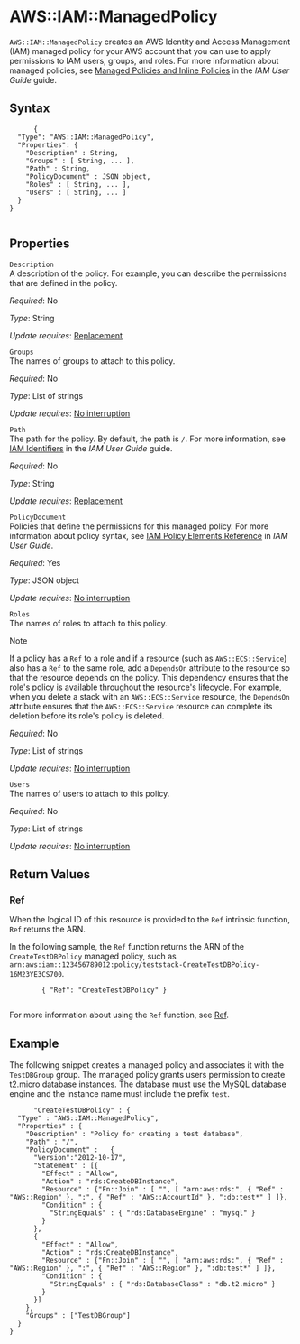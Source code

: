 AWS::IAM::ManagedPolicy
=======================

`AWS::IAM::ManagedPolicy` creates an AWS Identity and Access Management (IAM) managed policy for your AWS account that you can use to apply permissions to IAM users, groups, and roles. For more information about managed policies, see [Managed Policies and Inline Policies](http://docs.aws.amazon.com/IAM/latest/UserGuide/policies_managed-vs-inline.html) in the *IAM User Guide* guide.

Syntax
------

``` {.programlisting}
      {
  "Type": "AWS::IAM::ManagedPolicy",
  "Properties": {
    "Description" : String,
    "Groups" : [ String, ... ],
    "Path" : String,
    "PolicyDocument" : JSON object,
    "Roles" : [ String, ... ],
    "Users" : [ String, ... ]
  }
}
    
```

Properties
----------

 `Description`   
A description of the policy. For example, you can describe the permissions that are defined in the policy.

*Required*: No

*Type*: String

*Update requires*: [Replacement](using-cfn-updating-stacks-update-behaviors.html#update-replacement)

 `Groups`   
The names of groups to attach to this policy.

*Required*: No

*Type*: List of strings

*Update requires*: [No interruption](using-cfn-updating-stacks-update-behaviors.html#update-no-interrupt)

 `Path`   
The path for the policy. By default, the path is `/`. For more information, see [IAM Identifiers](http://docs.aws.amazon.com/IAM/latest/UserGuide/Using_Identifiers.html) in the *IAM User Guide* guide.

*Required*: No

*Type*: String

*Update requires*: [Replacement](using-cfn-updating-stacks-update-behaviors.html#update-replacement)

 `PolicyDocument`   
Policies that define the permissions for this managed policy. For more information about policy syntax, see [IAM Policy Elements Reference](http://docs.aws.amazon.com/IAM/latest/UserGuide/reference_policies_elements.html) in *IAM User Guide*.

*Required*: Yes

*Type*: JSON object

*Update requires*: [No interruption](using-cfn-updating-stacks-update-behaviors.html#update-no-interrupt)

 `Roles`   
The names of roles to attach to this policy.

Note

If a policy has a `Ref` to a role and if a resource (such as `AWS::ECS::Service`) also has a `Ref` to the same role, add a `DependsOn` attribute to the resource so that the resource depends on the policy. This dependency ensures that the role's policy is available throughout the resource's lifecycle. For example, when you delete a stack with an `AWS::ECS::Service` resource, the `DependsOn` attribute ensures that the `AWS::ECS::Service` resource can complete its deletion before its role's policy is deleted.

*Required*: No

*Type*: List of strings

*Update requires*: [No interruption](using-cfn-updating-stacks-update-behaviors.html#update-no-interrupt)

 `Users`   
The names of users to attach to this policy.

*Required*: No

*Type*: List of strings

*Update requires*: [No interruption](using-cfn-updating-stacks-update-behaviors.html#update-no-interrupt)

Return Values
-------------

### Ref

When the logical ID of this resource is provided to the `Ref` intrinsic function, `Ref` returns the ARN.

In the following sample, the `Ref` function returns the ARN of the `CreateTestDBPolicy` managed policy, such as `arn:aws:iam::123456789012:policy/teststack-CreateTestDBPolicy-16M23YE3CS700`.

``` {.programlisting}
        { "Ref": "CreateTestDBPolicy" }
      
```

For more information about using the `Ref` function, see [Ref](intrinsic-function-reference-ref.html "Ref").

Example
-------

The following snippet creates a managed policy and associates it with the `TestDBGroup` group. The managed policy grants users permission to create t2.micro database instances. The database must use the MySQL database engine and the instance name must include the prefix `test`.

``` {.programlisting}
      "CreateTestDBPolicy" : {
  "Type" : "AWS::IAM::ManagedPolicy",
  "Properties" : {
    "Description" : "Policy for creating a test database",
    "Path" : "/",
    "PolicyDocument" :   {
      "Version":"2012-10-17", 
      "Statement" : [{
        "Effect" : "Allow",           
        "Action" : "rds:CreateDBInstance",
        "Resource" : {"Fn::Join" : [ "", [ "arn:aws:rds:", { "Ref" : "AWS::Region" }, ":", { "Ref" : "AWS::AccountId" }, ":db:test*" ] ]}, 
        "Condition" : {
          "StringEquals" : { "rds:DatabaseEngine" : "mysql" }
        }
      },
      {
        "Effect" : "Allow",           
        "Action" : "rds:CreateDBInstance",
        "Resource" : {"Fn::Join" : [ "", [ "arn:aws:rds:", { "Ref" : "AWS::Region" }, ":", { "Ref" : "AWS::Region" }, ":db:test*" ] ]}, 
        "Condition" : {
          "StringEquals" : { "rds:DatabaseClass" : "db.t2.micro" }
        }
      }]
    },
    "Groups" : ["TestDBGroup"]
  }
}
    
```
